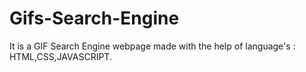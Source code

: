 # Gifs-Search-Engine
It is a GIF Search Engine webpage made with the help of language's : HTML,CSS,JAVASCRIPT.
